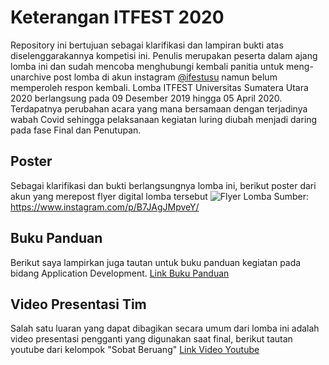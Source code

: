 # Keterangan ITFEST 2020
Repository ini bertujuan sebagai klarifikasi dan lampiran bukti atas diselenggarakannya kompetisi ini. Penulis merupakan peserta dalam ajang lomba ini dan sudah mencoba menghubungi kembali panitia untuk meng-unarchive post lomba di akun instagram [@ifestusu](https://www.instagram.com/itfestusu/) namun belum memperoleh respon kembali.
Lomba ITFEST Universitas Sumatera Utara 2020 berlangsung pada 09 Desember 2019 hingga 05 April 2020. Terdapatnya perubahan acara yang mana bersamaan dengan terjadinya wabah Covid sehingga pelaksanaan kegiatan luring diubah menjadi daring pada fase Final dan Penutupan.
## Poster
Sebagai klarifikasi dan bukti berlangsungnya lomba ini, berikut poster dari akun yang merepost flyer digital lomba tersebut
![Flyer Lomba]()
Sumber:
https://www.instagram.com/p/B7JAgJMpveY/

## Buku Panduan
Berikut saya lampirkan juga tautan untuk buku panduan kegiatan pada bidang Application Development. [Link Buku Panduan](https://placeholder)

## Video Presentasi Tim
Salah satu luaran yang dapat dibagikan secara umum dari lomba ini adalah video presentasi pengganti yang digunakan saat final, berikut tautan youtube dari kelompok "Sobat Beruang"
[Link Video Youtube](https://www.youtube.com/watch?v=WdnLmfmQniA)